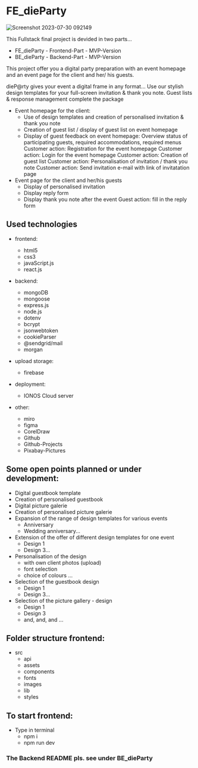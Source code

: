 # FE_dieParty
![Screenshot 2023-07-30 092149](https://github.com/CarolaZapp/dieParty_FE/assets/101559000/f7e65ead-e6dc-4b37-9151-d98e82c510ad)

This Fullstack final project is devided in two parts...

- FE_dieParty - Frontend-Part - MVP-Version
- BE_dieParty - Backend-Part - MVP-Version

This project offer you a digital party preparation with
an event homepage and an event page for the client and her/ his guests.

dieP@rty gives your event a digital frame in any format...
Use our stylish design templates for your full-screen invitation & thank you note.
Guest lists & response management complete the package

- Event homepage for the client:
  - Use of design templates and creation of personalised invitation & thank you note
  - Creation of guest list / display of guest list on event homepage
  - Display of guest feedback on event homepage:
    Overview status of participating guests, required accommodations, required menus
    Customer action: Registration for the event homepage
    Customer action: Login for the event homepage
    Customer action: Creation of guest list
    Customer action: Personalisation of invitation / thank you note
    Customer action: Send invitation e-mail with link of invitatation page
- Event page for the client and her/his guests
  - Display of personalised invitation
  - Display reply form
  - Display thank you note after the event
    Guest action: fill in the reply form

## Used technologies

- frontend:
  - html5
  - css3
  - javaScript.js
  - react.js

- backend:
  - mongoDB
  - mongoose
  - express.js
  - node.js
  - dotenv
  - bcrypt
  - jsonwebtoken
  - cookieParser
  - @sendgrid/mail
  - morgan

- upload storage:
  - firebase

- deployment:
  - IONOS Cloud server

- other:
  - miro
  - figma
  - CorelDraw
  - Github
  - Github-Projects
  - Pixabay-Pictures

## Some open points planned or under development:

- Digital guestbook template
- Creation of personalised guestbook
- Digital picture galerie
- Creation of personalised picture galerie
- Expansion of the range of design templates for various events
  - Anniversary
  - Wedding anniversary...
- Extension of the offer of different design templates for one event
  - Design 1
  - Design 3...
- Personalisation of the design
  - with own client photos (upload)
  - font selection
  - choice of colours ...
- Selection of the guestbook design
  - Design 1
  - Design 3...
- Selection of the picture gallery - design
  - Design 1
  - Design 3
  - and, and, and ...

## Folder structure frontend:
- src
  - api
  - assets
  - components
  - fonts
  - images
  - lib
  - styles

## To start frontend:

- Type in terminal
  - npm i
  - npm run dev

### The Backend README pls. see under BE_dieParty
